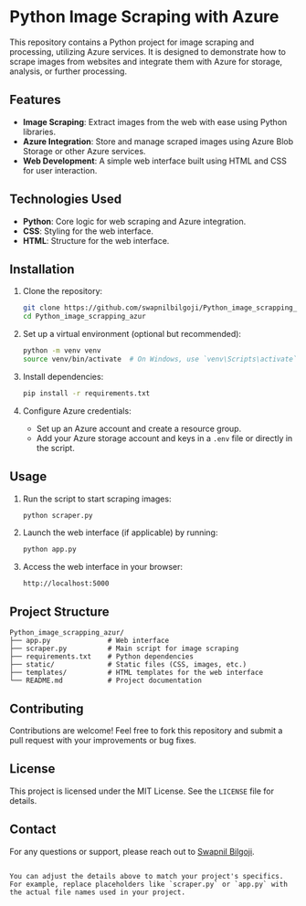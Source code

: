 # Python Image Scraping with Azure

This repository contains a Python project for image scraping and processing, utilizing Azure services. It is designed to demonstrate how to scrape images from websites and integrate them with Azure for storage, analysis, or further processing.

## Features

- **Image Scraping**: Extract images from the web with ease using Python libraries.
- **Azure Integration**: Store and manage scraped images using Azure Blob Storage or other Azure services.
- **Web Development**: A simple web interface built using HTML and CSS for user interaction.

## Technologies Used

- **Python**: Core logic for web scraping and Azure integration.
- **CSS**: Styling for the web interface.
- **HTML**: Structure for the web interface.

## Installation

1. Clone the repository:
   ```bash
   git clone https://github.com/swapnilbilgoji/Python_image_scrapping_azur.git
   cd Python_image_scrapping_azur

2. Set up a virtual environment (optional but recommended):
   ```bash
   python -m venv venv
   source venv/bin/activate  # On Windows, use `venv\Scripts\activate`
   ```

3. Install dependencies:
   ```bash
   pip install -r requirements.txt
   ```

4. Configure Azure credentials:
   - Set up an Azure account and create a resource group.
   - Add your Azure storage account and keys in a `.env` file or directly in the script.

## Usage

1. Run the script to start scraping images:
   ```bash
   python scraper.py
   ```

2. Launch the web interface (if applicable) by running:
   ```bash
   python app.py
   ```

3. Access the web interface in your browser:
   ```
   http://localhost:5000
   ```

## Project Structure

```
Python_image_scrapping_azur/
├── app.py              # Web interface
├── scraper.py          # Main script for image scraping
├── requirements.txt    # Python dependencies
├── static/             # Static files (CSS, images, etc.)
├── templates/          # HTML templates for the web interface
└── README.md           # Project documentation
```

## Contributing

Contributions are welcome! Feel free to fork this repository and submit a pull request with your improvements or bug fixes.

## License

This project is licensed under the MIT License. See the `LICENSE` file for details.

## Contact

For any questions or support, please reach out to [Swapnil Bilgoji](https://github.com/swapnilbilgoji).
```

You can adjust the details above to match your project's specifics. For example, replace placeholders like `scraper.py` or `app.py` with the actual file names used in your project.
